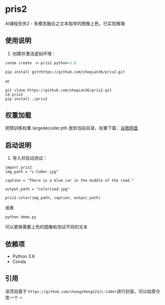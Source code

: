 # pris2
AI课程任务2 - 多模态融合之文本指导的图像上色，已实现推理


## 使用说明

1. 创建并激活虚拟环境：

```python
conda create -n pris2 python=3.8
```

```
pip install git+https://github.com/sheqian36/pris2.git
```
or
```
git clone https://github.com/sheqian36/pris2.git
cd pris2
pip install ./pris2
```
## 权重加载

把预训练权重 largedecoder.pth 放到当前目录。权重下载：[谷歌网盘](https://drive.google.com/file/d/1xA-4hzY-zBxtxywVw_9y2u17ExenRVju/view)

## 启动说明
1. 导入并启动测试：

```
import pris2
img_path = "L-CoDer.jpg"

caption = "There is a blue car in the middle of the road."

output_path = "colorized.jpg"

pris2.color(img_path, caption, output_path)

```
或者
```
python demo.py
```
可以更换需要上色的图像和测试不同的文本

## 依赖项
- Python 3.8
- Conda

## 引用
该项目基于 ``https://github.com/changzheng123/L-CoDer``进行封装，可以给原仓库一个 :star: